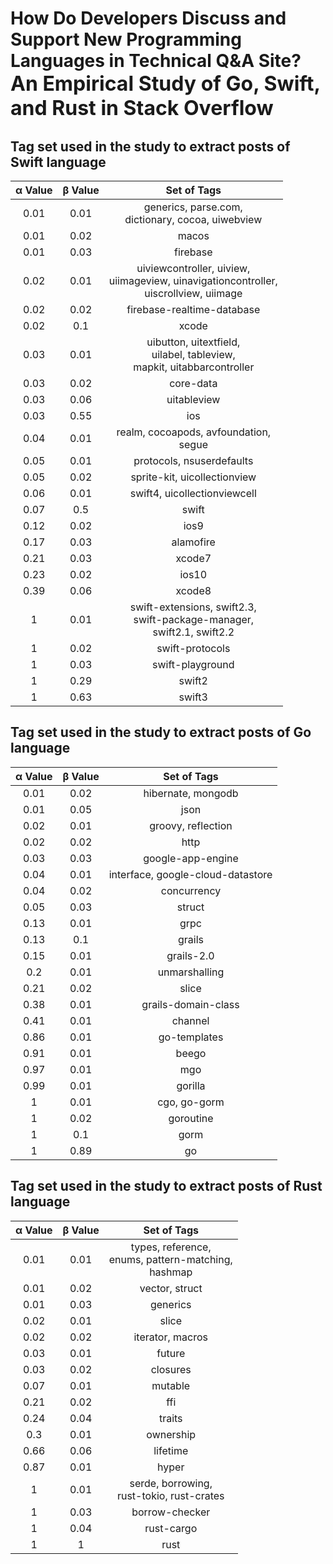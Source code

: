 # How Do Developers Discuss and Support New Programming Languages in Technical Q&A Site? <br/> <font size="6">An Empirical Study of Go, Swift, and Rust in Stack Overflow</font>


## Tag set used in the study to extract posts of __Swift__ language

<center>




|    α Value    	| β Value 	|                                          Set of Tags                                         	|
|:-------------:	|:-------:	|:--------------------------------------------------------------------------------------------:	|
|      0.01     	|   0.01  	|                    generics, parse.com, <br>dictionary, cocoa, uiwebview                     	|
|      0.01     	|   0.02  	|                                            macos                                             	|
|      0.01     	|   0.03  	|                                           firebase                                           	|
|      0.02     	|   0.01  	|   uiviewcontroller, uiview,<br>uiimageview, uinavigationcontroller,<br>uiscrollview, uiimage 	|
|      0.02     	|   0.02  	|                                  firebase-realtime-database                                  	|
|      0.02     	|   0.1   	|                                            xcode                                             	|
|      0.03     	|   0.01  	|          uibutton, uitextfield,<br>uilabel, tableview,<br>mapkit, uitabbarcontroller         	|
|      0.03     	|   0.02  	|                                          core-data                                           	|
|      0.03     	|   0.06  	|                                         uitableview                                          	|
|      0.03     	|   0.55  	|                                             ios                                              	|
|      0.04     	|   0.01  	|                           realm, cocoapods, avfoundation,<br>segue                           	|
|      0.05     	|   0.01  	|                                  protocols, nsuserdefaults                                   	|
|      0.05     	|   0.02  	|                                 sprite-kit, uicollectionview                                 	|
|      0.06     	|   0.01  	|                                 swift4, uicollectionviewcell                                 	|
|      0.07     	|   0.5   	|                                            swift                                             	|
|      0.12     	|   0.02  	|                                             ios9                                             	|
|      0.17     	|   0.03  	|                                          alamofire                                           	|
|      0.21     	|   0.03  	|                                            xcode7                                            	|
|      0.23     	|   0.02  	|                                            ios10                                             	|
|      0.39     	|   0.06  	|                                            xcode8                                            	|
|       1       	|   0.01  	|          swift-extensions, swift2.3,<br>swift-package-manager,<br>swift2.1, swift2.2         	|
|       1       	|   0.02  	|                                       swift-protocols                                        	|
|       1       	|   0.03  	|                                       swift-playground                                       	|
|       1       	|   0.29  	|                                            swift2                                            	|
|       1       	|   0.63  	|                                             swift3                                           	|

</center>

## Tag set used in the study to extract posts of __Go__ language

<center>




|    α Value    	| β Value 	|                                          Set of Tags                                         	|
|:-------------:	|:-------:	|:--------------------------------------------------------------------------------------------:	|
|      0.01     	|   0.02  	|                                      hibernate, mongodb                                      	|
|      0.01     	|   0.05  	|                                             json                                             	|
|      0.02     	|   0.01  	|                                      groovy, reflection                                      	|
|      0.02     	|   0.02  	|                                             http                                             	|
|      0.03     	|   0.03  	|                                      google-app-engine                                       	|
|      0.04     	|   0.01  	|                              interface, google-cloud-datastore                               	|
|      0.04     	|   0.02  	|                                         concurrency                                          	|
|      0.05     	|   0.03  	|                                            struct                                            	|
|      0.13     	|   0.01  	|                                             grpc                                             	|
|      0.13     	|   0.1   	|                                            grails                                            	|
|      0.15     	|   0.01  	|                                          grails-2.0                                          	|
|      0.2      	|   0.01  	|                                        unmarshalling                                         	|
|      0.21     	|   0.02  	|                                            slice                                             	|
|      0.38     	|   0.01  	|                                     grails-domain-class                                      	|
|      0.41     	|   0.01  	|                                           channel                                            	|
|      0.86     	|   0.01  	|                                         go-templates                                         	|
|      0.91     	|   0.01  	|                                            beego                                             	|
|      0.97     	|   0.01  	|                                             mgo                                              	|
|      0.99     	|   0.01  	|                                           gorilla                                            	|
|       1       	|   0.01  	|                                         cgo, go-gorm                                         	|
|       1       	|   0.02  	|                                          goroutine                                           	|
|       1       	|   0.1   	|                                             gorm                                             	|
|       1       	|   0.89  	|                                              go                                              	|

</center>

## Tag set used in the study to extract posts of __Rust__ language

<center>




|    α Value    	| β Value 	|                                          Set of Tags                                         	|
|:-------------:	|:-------:	|:--------------------------------------------------------------------------------------------:	|
|      0.01     	|   0.01  	|                   types, reference,<br>enums, pattern-matching,<br>hashmap                   	|
|      0.01     	|   0.02  	|                                        vector, struct                                        	|
|      0.01     	|   0.03  	|                                           generics                                           	|
|      0.02     	|   0.01  	|                                            slice                                             	|
|      0.02     	|   0.02  	|                                       iterator, macros                                       	|
|      0.03     	|   0.01  	|                                            future                                            	|
|      0.03     	|   0.02  	|                                           closures                                           	|
|      0.07     	|   0.01  	|                                           mutable                                            	|
|      0.21     	|   0.02  	|                                             ffi                                              	|
|      0.24     	|   0.04  	|                                            traits                                            	|
|      0.3      	|   0.01  	|                                          ownership                                           	|
|      0.66     	|   0.06  	|                                           lifetime                                           	|
|      0.87     	|   0.01  	|                                            hyper                                             	|
|       1       	|   0.01  	|                         serde, borrowing,<br>rust-tokio, rust-crates                         	|
|       1       	|   0.03  	|                                        borrow-checker                                        	|
|       1       	|   0.04  	|                                          rust-cargo                                          	|
|       1       	|    1    	|                                             rust                                             	|

</center>